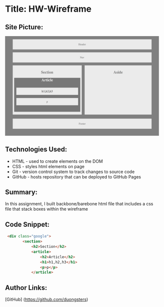 # Title: HW-Wireframe

## Site Picture:
![My Site](images/wireframe.png)

## Technologies Used:
- HTML - used to create elements on the DOM
- CSS - styles html elements on page
- Git - version control system to track changes to source code
- GitHub - hosts repository that can be deployed to GitHub Pages

## Summary:
In this assignment, I built backbone/barebone html file that includes a css file that stack boxes within the wireframe

## Code Snippet:
```html
 <div class="google">
        <section>
            <h2>Section</h2>
            <article>
                <h2>Article</h2>
                <h1>h1,h2,h3</h1>
                <p>p</p>
            </article>
```


## Author Links:
[GitHub] (https://github.com/duongsters)